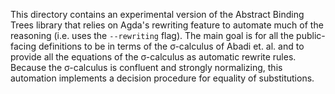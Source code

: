 
This directory contains an experimental version of the Abstract
Binding Trees library that relies on Agda's rewriting feature to
automate much of the reasoning (i.e. uses the `--rewriting` flag).
The main goal is for all the public-facing definitions to be in terms
of the σ-calculus of Abadi et. al. and to provide all the equations of
the σ-calculus as automatic rewrite rules. Because the σ-calculus is
confluent and strongly normalizing, this automation implements a
decision procedure for equality of substitutions.
